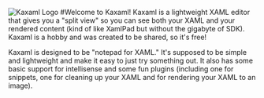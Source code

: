 ![Kaxaml Logo](//github.com/thinkpixellab/kaxaml/raw/master/Assets/pin.png)
#Welcome to Kaxaml!
Kaxaml is a lightweight XAML editor that gives you a "split view" so you can see both your XAML and your rendered content (kind of like XamlPad but without the gigabyte of SDK). Kaxaml is a hobby and was created to be shared, so it's free!

Kaxaml is designed to be "notepad for XAML." It's supposed to be simple and lightweight and make it easy to just try something out. It also has some basic support for intellisense and some fun plugins (including one for snippets, one for cleaning up your XAML and for rendering your XAML to an image).